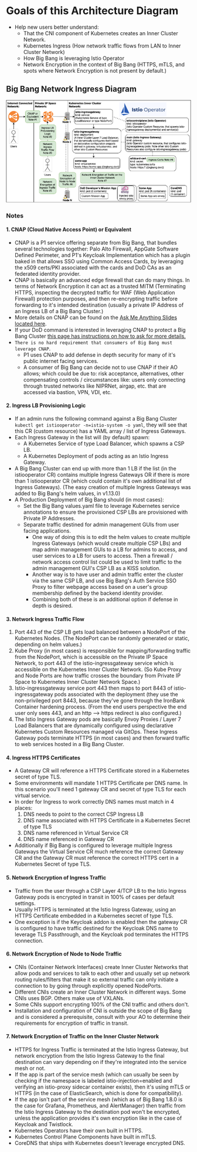# Goals of this Architecture Diagram

* Help new users better understand:
  * That the CNI component of Kubernetes creates an Inner Cluster Network.
  * Kubernetes Ingress (How network traffic flows from LAN to Inner Cluster Network)
  * How Big Bang is leveraging Istio Operator
  * Network Encryption in the context of Big Bang (HTTPS, mTLS, and spots where Network Encryption is not present by default.)

## Big Bang Network Ingress Diagram

![network_encryption_and_ingress_diagram.app.diagrams.net.png](../assets/imgs/understanding-bigbang/network_encryption_and_ingress_diagram.app.diagrams.net.png)

### Notes

#### 1. CNAP (Cloud Native Access Point) or Equivalent

* CNAP is a P1 service offering separate from Big Bang, that bundles several technologies together: Palo Alto Firewall, AppGate Software Defined Perimeter, and P1's Keycloak Implementation which has a plugin baked in that allows SSO using Common Access Cards, by leveraging the x509 certs/PKI associated with the cards and DoD CAs as an federated identity provider.
* CNAP is basically an advanced edge firewall that can do many things. In terms of Network Encryption it can act as a trusted MITM (Terminating HTTPS, inspecting the decrypted traffic for WAF (Web Application Firewall) protection purposes, and then re-encrypting traffic before forwarding to it's intended destination (usually a private IP Address of an Ingress LB of a Big Bang Cluster.)
* More details on CNAP can be found on the [Ask Me Anything Slides located here](https://software.af.mil/dsop/documents/).
* If your DoD command is interested in leveraging CNAP to protect a Big Bang Cluster [this page has instructions on how to ask for more details.](https://p1.dso.mil/#/services)
* `There is no hard requirement that consumers of Big Bang must leverage CNAP`.
  * P1 uses CNAP to add defense in depth security for many of it's public internet facing services.
  * A consumer of Big Bang can decide not to use CNAP if their AO allows; which could be due to: risk acceptance, alternatives, other compensating controls / circumstances like: users only connecting through trusted networks like NIPRNet, airgap, etc. that are accessed via bastion, VPN, VDI, etc.

#### 2. Ingress LB Provisioning Logic

* If an admin runs the following command against a Big Bang Cluster `kubectl get istiooperator -n=istio-system -o yaml`, they will see that this CR (custom resource) has a YAML array / list of Ingress Gateways.
* Each Ingress Gateway in the list will (by default) spawn:
  * A Kubernetes Service of type Load Balancer, which spawns a CSP LB.
  * A Kubernetes Deployment of pods acting as an Istio Ingress Gateway.
* A Big Bang Cluster can end up with more than 1 LB if the list (in the istiooperator CR) contains multiple Ingress Gateways OR if there is more than 1 istiooperator CR (which could contain it's own additional list of Ingress Gateways). (The easy creation of multiple Ingress Gateways was added to Big Bang's helm values, in v1.13.0)
* A Production Deployment of Big Bang should (in most cases):
  * Set the Big Bang values.yaml file to leverage Kubernetes service annotations to ensure the provisioned CSP LBs are provisioned with Private IP Addresses.
  * Separate traffic destined for admin management GUIs from user facing applications.
    * One way of doing this is to edit the helm values to create multiple Ingress Gateways (which would create multiple CSP LBs) and map admin management GUIs to a LB for admins to access, and user services to a LB for users to access. Then a firewall / network access control list could be used to limit traffic to the admin management GUI's CSP LB as a KISS solution.
    * Another way is to have user and admin traffic enter the cluster via the same CSP LB, and use Big Bang's Auth Service SSO Proxy to filter webpage access based on a user's group membership defined by the backend identity provider.
    * Combining both of these is an additional option if defense in depth is desired.

#### 3. Network Ingress Traffic Flow

1. Port 443 of the CSP LB gets load balanced between a NodePort of the Kubernetes Nodes. (The NodePort can be randomly generated or static, depending on helm values.)
2. Kube Proxy (in most cases) is responsible for mapping/forwarding traffic from the NodePort, which is accessible on the Private IP Space Network, to port 443 of the istio-ingressgateway service which is accessible on the Kubernetes Inner Cluster Network. (So Kube Proxy and Node Ports are how traffic crosses the boundary from Private IP Space to Kubernetes Inner Cluster Network Space.)
3. Istio-ingressgateway service port 443 then maps to port 8443 of istio-ingressgateway pods associated with the deployment (they use the non-privileged port 8443, because they've gone through the IronBank Container hardening process. (From the end users perspective the end user only sees 443, and an http --> https redirect is also configured.)
4. The Istio Ingress Gateway pods are basically Envoy Proxies / Layer 7 Load Balancers that are dynamically configured using declarative Kubernetes Custom Resources managed via GitOps. These Ingress Gateway pods terminate HTTPS (in most cases) and then forward traffic to web services hosted in a Big Bang Cluster.

#### 4. Ingress HTTPS Certificates

* A Gateway CR will reference a HTTPS Certificate stored in a Kubernetes secret of type TLS.
* Some environments will mandate 1 HTTPS Certificate per DNS name. In this scenario you'll need 1 gateway CR and secret of type TLS for each virtual service.
* In order for Ingress to work correctly DNS names must match in 4 places:
  1. DNS needs to point to the correct CSP Ingress LB
  2. DNS name associated with HTTPS Certificate in a Kubernetes Secret of type TLS
  3. DNS name referenced in Virtual Service CR
  4. DNS name referenced in Gateway CR
* Additionally if Big Bang is configured to leverage multiple Ingress Gateways the Virtual Service CR much reference the correct Gateway CR and the Gateway CR must reference the correct HTTPS cert in a Kubernetes Secret of type TLS.

#### 5. Network Encryption of Ingress Traffic

* Traffic from the user through a CSP Layer 4/TCP LB to the Istio Ingress Gateway pods is encrypted in transit in 100% of cases per default settings.
* Usually HTTPS is terminated at the Istio Ingress Gateway, using an HTTPS Certificate embedded in a Kubernetes secret of type TLS.
* One exception is if the Keycloak addon is enabled then the gateway CR is configured to have traffic destined for the Keycloak DNS name to leverage TLS Passthrough, and the Keycloak pod terminates the HTTPS connection.

#### 6. Network Encryption of Node to Node Traffic

* CNIs (Container Network Interfaces) create Inner Cluster Networks that allow pods and services to talk to each other and usually set up network routing rules/filters that make it so external traffic can only initiate a connection to by going through explicitly opened NodePorts.
* Different CNIs create an Inner Cluster Network in different ways. Some CNIs uses BGP. Others make use of VXLANs.
* Some CNIs support encrypting 100% of the CNI traffic and others don't.
* Installation and configuration of CNI is outside the scope of Big Bang and is considered a prerequisite, consult with your AO to determine their requirements for encryption of traffic in transit.

#### 7. Network Encryption of Traffic on the Inner Cluster Network

* HTTPS for Ingress Traffic is terminated at the Istio Ingress Gateway, but network encryption from the Istio Ingress Gateway to the final destination can vary depending on if they're integrated into the service mesh or not.
* If the app is part of the service mesh (which can usually be seen by checking if the namespace is labeled istio-injection=enabled and verifying an istio-proxy sidecar container exists), then it's using mTLS or HTTPS (in the case of ElasticSearch, which is done for compatibility).
* If the app isn't part of the service mesh (which as of Big Bang 1.8.0 is the case for Grafana, Prometheus, and AlertManager) then traffic from the Istio Ingress Gateway to the destination pod won't be encrypted, unless the application provides it's own encryption like in the case of Keycloak and Twistlock.
* Kubernetes Operators have their own built in HTTPS.
* Kubernetes Control Plane Components have built in mTLS.
* CoreDNS that ships with Kubernetes doesn't leverage encrypted DNS.
